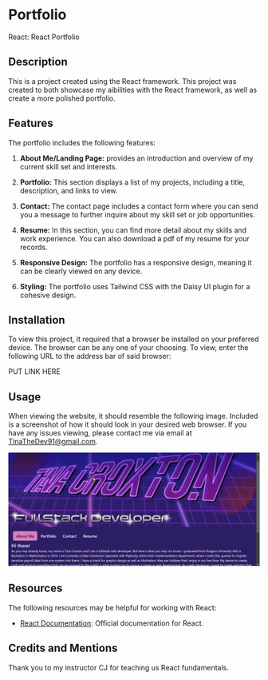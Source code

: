 # Portfolio

React: React Portfolio

## Description

This is a project created using the React framework. This project was created to both showcase my aibilities with the React framework, as well as create a more polished portfolio.

## Features

The portfolio includes the following features:

1. **About Me/Landing Page:** provides an introduction and overview of my current skill set and interests.

2. **Portfolio:** This section displays a list of my projects, including a title, description, and links to view.

3. **Contact:** The contact page includes a contact form where you can send you a message to further inquire about my skill set or job opportunities.

4. **Resume:** In this section, you can find more detail about my skills and work experience. You can also download a pdf of my resume for your records.

5. **Responsive Design:** The portfolio has a responsive design, meaning it can be clearly viewed on any device.

6. **Styling:** The portfolio uses Tailwind CSS with the Daisy UI plugin for a cohesive design.

## Installation

To view this project, it required that a browser be installed on your preferred device. The browser can be any one of your choosing. To view, enter the following URL to the address bar of said browser:

PUT LINK HERE

## Usage

When viewing the website, it should resemble the following image. Included is a screenshot of how it should look in your desired web browser. If you have any issues viewing, please contact me via email at TinaTheDev91@gmail.com.

![screenshot-of-website](/portfolio/src/components/assets/main-page-ss.png)

## Resources

The following resources may be helpful for working with React:

- [React Documentation](https://react.dev/): Official documentation for React.

## Credits and Mentions

Thank you to my instructor CJ for teaching us React fundamentals.

